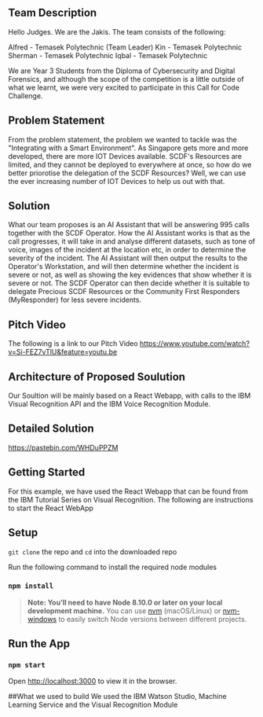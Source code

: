 ## Team Description
Hello Judges. We are the Jakis. The team consists of the following:

Alfred - Temasek Polytechnic (Team Leader)
Kin - Temasek Polytechnic
Sherman - Temasek Polytechnic
Iqbal - Temasek Polytechnic

We are Year 3 Students from the Diploma of Cybersecurity and Digital Forensics, and although the scope of the competition is a little outside of what we learnt, we were very excited to participate in this Call for Code Challenge.


## Problem Statement
From the problem statement, the problem we wanted to tackle was the "Integrating with a Smart Environment". As Singapore gets more and more developed, there are more IOT Devices available. SCDF's Resources are limited, and they cannot be deployed to everywhere at once, so how do we better priorotise the delegation of the SCDF Resources? Well, we can use the ever increasing number of IOT Devices to help us out with that.

## Solution
What our team proposes is an AI Assistant that will be answering 995 calls together with the SCDF Operator. How the AI Assistant works is that as the call progresses, it will take in and analyse different datasets, such as tone of voice, images of the incident at the location etc, in order to determine the severity of the incident. The AI Assistant will then output the results to the Operator's Workstation, and will then determine whether the incident is severe or not, as well as showing the key evidences that show whether it is severe or not. The SCDF Operator can then decide whether it is suitable to delegate Precious SCDF Resources or the Community First Responders (MyResponder) for less severe incidents.

## Pitch Video
The following is a link to our Pitch Video
https://www.youtube.com/watch?v=Si-FEZ7vTlU&feature=youtu.be

## Architecture of Proposed Soulution
Our Soultion will be mainly based on a React Webapp, with calls to the IBM Visual Recognition API and the IBM Voice Recognition Module.

## Detailed Solution
https://pastebin.com/WHDuPPZM

## Getting Started
For this example, we have used the React Webapp that can be found from the IBM Tutorial Series on Visual Recognition. The following are instructions to start the React WebApp

## Setup
`git clone` the repo and `cd` into the downloaded repo

Run the following command to install the required node modules
### `npm install`

> **Note: You’ll need to have Node 8.10.0 or later on your local development machine.** You can use [nvm](https://github.com/creationix/nvm#installation) (macOS/Linux) or [nvm-windows](https://github.com/coreybutler/nvm-windows#node-version-manager-nvm-for-windows) to easily switch Node versions between different projects.

## Run the App
### `npm start`

Open [http://localhost:3000](http://localhost:3000) to view it in the browser.

##What we used to build
We used the IBM Watson Studio, Machine Learning Service and the Visual Recognition Module
